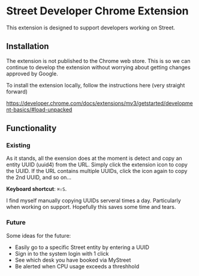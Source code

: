 # Street Developer Chrome Extension

This extension is designed to support developers working on Street.

## Installation
The extension is not published to the Chrome web store. This is so we can continue to develop the extension without worrying about getting changes approved by Google.

To install the extension locally, follow the instructions here (very straight forward)

https://developer.chrome.com/docs/extensions/mv3/getstarted/development-basics/#load-unpacked


## Functionality

### Existing
As it stands, all the exension does at the moment is detect and copy an entity UUID (uuid4) from the URL. Simply click the extension icon to copy the UUID. If the URL contains multiple UUIDs, click the icon again to copy the 2nd UUID, and so on...

**Keyboard shortcut**: `⌘⇧S`.

I find myself manually copying UUIDs serveral times a day. Particularly when working on support. Hopefully this saves some time and tears.

###  Future
Some ideas for the future:
- Easily go to a specific Street entity by entering a UUID
- Sign in to the system login with 1 click
- See which desk you have booked via MyStreet 
- Be alerted when CPU usage exceeds a threshhold